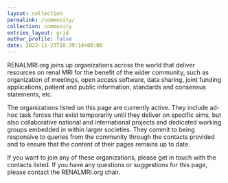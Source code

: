 ```yaml
---
layout: collection
permalink: /community/
collection: community
entries_layout: grid
author_profile: false
date: 2022-11-23T18:39:14+00:00
---
```


RENALMRI.org joins up organizations across the world that deliver resources on renal MRI for the benefit of the wider community, such as organization of meetings, open access software, data sharing, joint funding applications, patient and public information, standards and consensus statements, etc. 

The organizations listed on this page are currently active. They include ad-hoc task forces that exist temporarily until they deliver on specific aims, but also collaborative national and international projects and dedicated working groups embedded in within larger societies. They commit to being responsive to queries from the community through the contacts provided and to ensure that the content of their pages remains up to date.  

If you want to join any of these organizations, please get in touch with the contacts listed. If you have any questions or suggestions for this page, please contact the RENALMRI.org chair.